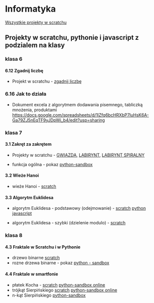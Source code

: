 # Informatyka

[Wszystkie projekty w scratchu](https://scratch.mit.edu/users/sp3dzg/)

## Projekty w scratchu, pythonie i javascript z podzialem na klasy

### klasa 6

#### 6.12 Zgadnij liczbę

- Projekt w scratchu - [zgadnij liczbę](https://scratch.mit.edu/projects/1123269047/)

### 6.16 Jak to działa

- Dokument excela z algorytmem dodawania pisemnego, tabliczką mnożenia, produktami
https://docs.google.com/spreadsheets/d/1lZfq6bcHRXbP7luHsK6A-Ga79ZJ5nEqTF9yJDpWi_b4/edit?usp=sharing

### klasa 7

#### 3.1 Zakręt za zakrętem

- Projekty w scratchu - 
[GWIAZDA](https://scratch.mit.edu/projects/1123704625/), 
[LABIRYNT](https://scratch.mit.edu/projects/1123721037/), 
[LABIRYNT SPIRALNY](https://scratch.mit.edu/projects/1123731980/)

- funkcja ogólna - pokaz [python-sandbox](https://pythonsandbox.com/code/pythonsandbox_u122993_Pk1zI6XZXyi41ZfvlbMVvGqT_v0.py)

#### 3.2 Wieże Hanoi

- wieże Hanoi - [scratch](https://scratch.mit.edu/projects/1123735196/)

#### 3.3 Algorytm Euklidesa

- algorytm Euklidesa - podstawowy (odejmowanie) - 
[scratch](https://scratch.mit.edu/projects/1123767348/) 
[python](https://www.programiz.com/online-compiler/1EGvCDqpFkK5m) 
[javascript](https://www.programiz.com/online-compiler/0lOzohS4LXj7W)

- algorytm Euklidesa - szybki (dzielenie modulo) -
[scratch](https://scratch.mit.edu/projects/1123753513/)

### klasa 8

#### 4.3 Fraktale w Scratchu i w Pythonie

- drzewo binarne 
[scratch](https://scratch.mit.edu/projects/1124274589/)
- rozne drzewa binarne - pokaz 
[python - sandbox](https://pythonsandbox.com/code/pythonsandbox_u122993_niRdvBRaII8LqZJyT4l6zYhf_v0.py) 

#### 4.4 Fraktale w smartfonie

- płatek Kocha - 
  [scratch](https://scratch.mit.edu/projects/1123809710/)
  [python-sandbox online](https://pythonsandbox.com/code/pythonsandbox_u122993_PBjAjxL5RHsFmALXjAxXMKen_v0.py)
- trójkąt Sierpińskiego
[scratch](https://scratch.mit.edu/projects/1124292462/) 
[python-sandbox online](https://pythonsandbox.com/code/pythonsandbox_u122993_DimAUOD4rXoEW3aaRhksep2Y_v1.py)
- n-kąt Sierpińskiego [python-sandbox](https://pythonsandbox.com/code/pythonsandbox_u122993_h285aBxzZllW026MEuNArnLW_v0.py)




